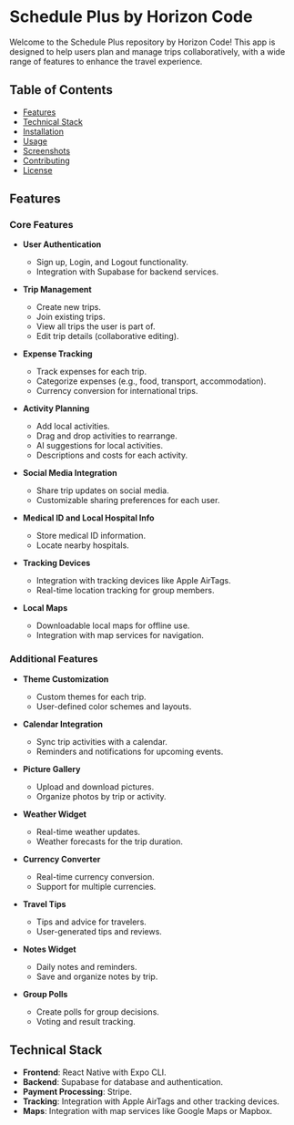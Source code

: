 # Schedule Plus by Horizon Code

Welcome to the Schedule Plus repository by Horizon Code! This app is designed to help users plan and manage trips collaboratively, with a wide range of features to enhance the travel experience.

## Table of Contents
- [Features](#features)
- [Technical Stack](#technical-stack)
- [Installation](#installation)
- [Usage](#usage)
- [Screenshots](#screenshots)
- [Contributing](#contributing)
- [License](#license)

## Features

### Core Features
- **User Authentication**
  - Sign up, Login, and Logout functionality.
  - Integration with Supabase for backend services.

- **Trip Management**
  - Create new trips.
  - Join existing trips.
  - View all trips the user is part of.
  - Edit trip details (collaborative editing).

- **Expense Tracking**
  - Track expenses for each trip.
  - Categorize expenses (e.g., food, transport, accommodation).
  - Currency conversion for international trips.

- **Activity Planning**
  - Add local activities.
  - Drag and drop activities to rearrange.
  - AI suggestions for local activities.
  - Descriptions and costs for each activity.

- **Social Media Integration**
  - Share trip updates on social media.
  - Customizable sharing preferences for each user.

- **Medical ID and Local Hospital Info**
  - Store medical ID information.
  - Locate nearby hospitals.

- **Tracking Devices**
  - Integration with tracking devices like Apple AirTags.
  - Real-time location tracking for group members.

- **Local Maps**
  - Downloadable local maps for offline use.
  - Integration with map services for navigation.

### Additional Features
- **Theme Customization**
  - Custom themes for each trip.
  - User-defined color schemes and layouts.

- **Calendar Integration**
  - Sync trip activities with a calendar.
  - Reminders and notifications for upcoming events.

- **Picture Gallery**
  - Upload and download pictures.
  - Organize photos by trip or activity.

- **Weather Widget**
  - Real-time weather updates.
  - Weather forecasts for the trip duration.

- **Currency Converter**
  - Real-time currency conversion.
  - Support for multiple currencies.

- **Travel Tips**
  - Tips and advice for travelers.
  - User-generated tips and reviews.

- **Notes Widget**
  - Daily notes and reminders.
  - Save and organize notes by trip.

- **Group Polls**
  - Create polls for group decisions.
  - Voting and result tracking.

## Technical Stack
- **Frontend**: React Native with Expo CLI.
- **Backend**: Supabase for database and authentication.
- **Payment Processing**: Stripe.
- **Tracking**: Integration with Apple AirTags and other tracking devices.
- **Maps**: Integration with map services like Google Maps or Mapbox.
